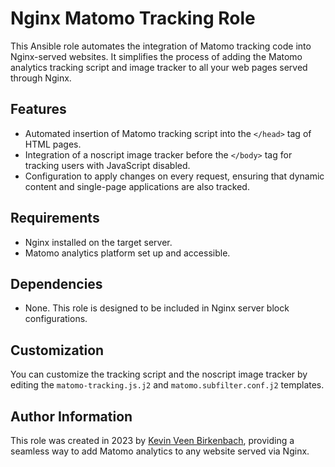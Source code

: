 # Nginx Matomo Tracking Role

This Ansible role automates the integration of Matomo tracking code into Nginx-served websites. It simplifies the process of adding the Matomo analytics tracking script and image tracker to all your web pages served through Nginx.

## Features
- Automated insertion of Matomo tracking script into the `</head>` tag of HTML pages.
- Integration of a noscript image tracker before the `</body>` tag for tracking users with JavaScript disabled.
- Configuration to apply changes on every request, ensuring that dynamic content and single-page applications are also tracked.

## Requirements
- Nginx installed on the target server.
- Matomo analytics platform set up and accessible.

## Dependencies
- None. This role is designed to be included in Nginx server block configurations.

## Customization
You can customize the tracking script and the noscript image tracker by editing the `matomo-tracking.js.j2` and `matomo.subfilter.conf.j2` templates.

## Author Information
This role was created in 2023 by [Kevin Veen Birkenbach](https://www.veen.world/), providing a seamless way to add Matomo analytics to any website served via Nginx.
